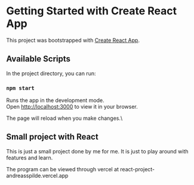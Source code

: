 # Getting Started with Create React App

This project was bootstrapped with [Create React App](https://github.com/facebook/create-react-app).

## Available Scripts

In the project directory, you can run:

### `npm start`

Runs the app in the development mode.\
Open [http://localhost:3000](http://localhost:3000) to view it in your browser.

The page will reload when you make changes.\


## Small project with React

This is just a small project done by me for me. It is just to play around with features and learn.

The program can be viewed through vercel at react-project-andreasspilde.vercel.app

